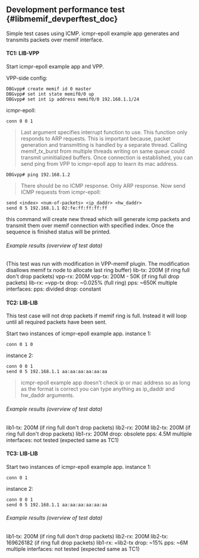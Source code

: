 ## Development performance test    {#libmemif_devperftest_doc}

Simple test cases using ICMP. icmpr-epoll example app generates and transmits packets over memif interface.

#### TC1: LIB-VPP

Start icmpr-epoll example app and VPP.

VPP-side config:
```
DBGvpp# create memif id 0 master
DBGvpp# set int state memif0/0 up
DBGvpp# set int ip address memif0/0 192.168.1.1/24
```
icmpr-epoll:
```
conn 0 0 1
```
> Last argument specifies interrupt function to use. This function only responds to ARP requests. This is important because, packet generation and transmitting is handled by a separate thread. Calling memif_tx_burst from multiple threads writing on same queue could transmit uninitialized buffers.
Once connection is established, you can send ping from VPP to icmpr-epoll app to learn its mac address.
```
DBGvpp# ping 192.168.1.2
```
> There should be no ICMP response. Only ARP response.
Now send ICMP requests from icmpr-epoll:
```
send <index> <num-of-packets> <ip_daddr> <hw_daddr>
send 0 5 192.168.1.1 02:fe:ff:ff:ff:ff
```
this command will create new thread which will generate icmp packets and transmit them over memif connection with specified index. Once the sequence is finished status will be printed.

###### Example results (overview of test data)

(This test was run with modification in VPP-memif plugin. The modification disallows memif tx node to allocate last ring buffer)
lib-tx: 200M (if ring full don't drop packets)
vpp-rx: 200M
vpp-tx: 200M - 50K (if ring full drop packets)
lib-rx: =vpp-tx
drop: ~0.025% (full ring)
pps: ~650K
multiple interfaces:
pps: divided
drop: constant

#### TC2: LIB-LIB

This test case will not drop packets if memif ring is full. Instead it will loop until all required packets have been sent.

Start two instances of icmpr-epoll example app.
instance 1:
```
conn 0 1 0
```
instance 2:
```
conn 0 0 1
send 0 5 192.168.1.1 aa:aa:aa:aa:aa:aa
```
> icmpr-epoll example app doesn't check ip or mac address so as long as the format is correct you can type anything as ip_daddr and hw_daddr arguments.

###### Example results (overview of test data)

lib1-tx: 200M (if ring full don't drop packets)
lib2-rx: 200M
lib2-tx: 200M (if ring full don't drop packets)
lib1-rx: 200M
drop: obsolete
pps: 4.5M
multiple interfaces:
not tested (expected same as TC1)

#### TC3: LIB-LIB

Start two instances of icmpr-epoll example app.
instance 1:
```
conn 0 1
```
instance 2:
```
conn 0 0 1
send 0 5 192.168.1.1 aa:aa:aa:aa:aa:aa
```

###### Example results (overview of test data)

lib1-tx: 200M (if ring full don't drop packets)
lib2-rx: 200M
lib2-tx: 169626182 (if ring full drop packets)
lib1-rx: =lib2-tx
drop: ~15%
pps: ~6M
multiple interfaces:
not tested (expected same as TC1)
